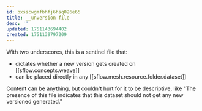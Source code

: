 ```yaml
---
id: bxsscwgmfbhfj6hsq026e65
title: __unversion file
desc: ''
updated: 1751143694402
created: 1751139797209
---
```


With two underscores, this is a sentinel file that:
- dictates whether a new version gets created on [[sflow.concepts.weave]]
- can be placed directly in any [[sflow.mesh.resource.folder.dataset]]

Content can be anything, but couldn't hurt for it to be descriptive, like "The presence of this file indicates that this dataset should not get any new versioned generated."